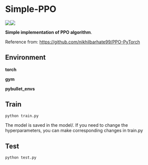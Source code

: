# Simple-PPO

![](https://img.shields.io/badge/Bulid-Passing-brightgreen)![](https://img.shields.io/badge/Powered%20By-Geng%20Chen-brightgreen)

**Simple implementation of PPO algorithm**.

Reference from: https://github.com/nikhilbarhate99/PPO-PyTorch



## Environment

**torch**

**gym**

**pybullet_envs**



## Train

````python
python train.py
````

The model is saved in the model/. If you need to change the hyperparameters, you can make corresponding changes in train.py



## Test

````python
python test.py
````





